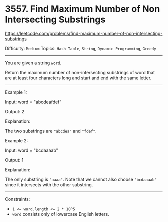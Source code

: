 # 3557. Find Maximum Number of Non Intersecting Substrings

https://leetcode.com/problems/find-maximum-number-of-non-intersecting-substrings

Difficulty: `Medium`
Topics: `Hash Table`, `String`, `Dynamic Programming`, `Greedy`

---

You are given a string `word`.

Return the maximum number of non-intersecting substrings of word that are at least four characters long and start and end with the same letter.

--- 

Example 1:

Input: word = "abcdeafdef"

Output: 2

Explanation:

The two substrings are `"abcdea"` and `"fdef"`.

Example 2:

Input: word = "bcdaaaab"

Output: 1

Explanation:

The only substring is `"aaaa"`. Note that we cannot also choose `"bcdaaaab"` since it intersects with the other substring.

---

Constraints:

- `1 <= word.length <= 2 * 10^5`
- `word` consists only of lowercase English letters.